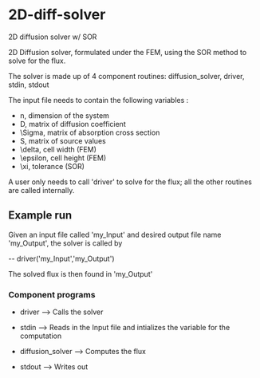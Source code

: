 # 2D-diff-solver
2D diffusion solver w/ SOR

2D Diffusion solver, formulated under the FEM, using the SOR method to solve for the flux.

The solver is made up of 4 component routines: diffusion_solver, driver, stdin, stdout

The input file needs to contain the following variables :
* n,  dimension of the system
* D, matrix of diffusion coefficient
* \Sigma, matrix of absorption cross section
* S, matrix of source values
* \delta, cell width (FEM)
* \epsilon, cell height (FEM)
* \xi, tolerance (SOR)

A user only needs to call 'driver' to solve for the flux; all the other routines are called internally.

## Example run
Given an input file called 'my_Input' and desired output file name 'my_Output', the solver is called by

-- driver('my_Input','my_Output')

The solved flux is then found in 'my_Output'

### Component programs

* driver --> Calls the solver

* stdin --> Reads in the Input file and intializes the variable for the computation

* diffusion_solver --> Computes the flux

* stdout --> Writes out
